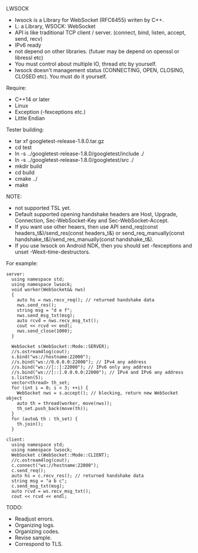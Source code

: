LWSOCK
* lwsock is a Library for WebSocket (RFC6455) writen by C++.
* L: a Library, WSOCK: WebSocket
* API is like traditional TCP client / server. (connect, bind, listen, accept, send, recv)
* IPv6 ready
* not depend on other libraries. (futuer may be depend on openssl or libressl etc)
* You must control about multiple IO, thread etc by yourself.
* lwsock doesn't management status (CONNECTING, OPEN, CLOSING, CLOSED etc). You must do it yourself.

Require:
* C++14 or later
* Linux
* Exception (-fexceptions etc.)
* Little Endian

Tester building:
* tar xf googletest-release-1.8.0.tar.gz
* cd test
* ln -s ../googletest-release-1.8.0/googletest/include ./
* ln -s ../googletest-release-1.8.0/googletest/src ./
* mkdir build
* cd build
* cmake ../
* make

NOTE:
* not supported TSL yet.
* Default supported opening handshake headers are Host, Upgrade, Connection, Sec-WebSocket-Key and Sec-WebSocket-Accept.
* If you want use other heaers, then use API send_req(const headers_t&)/send_res(const headers_t&) or send_req_manually(const handshake_t&)/send_res_manually(const handshake_t&).
* If you use lwsock on Android NDK, then you should set -fexceptions and unset -Wexit-time-destructors.

For example:
```
server:
  using namespace std;
  using namespace lwsock;
  void worker(WebSocket&& nws)
  {
    auto hs = nws.recv_req(); // returned handshake data
    nws.send_res();
    string msg = "d e f";
    nws.send_msg_txt(msg);
    auto rcvd = nws.recv_msg_txt();
    cout << rcvd << endl;
    nws.send_close(1000);
  }

  WebSocket s(WebSocket::Mode::SERVER);
  //s.ostream4log(cout);
  s.bind("ws://hostname:22000");
  //s.bind("ws://0.0.0.0:22000"); // IPv4 any address
  //s.bind("ws://[::]:22000"); // IPv6 only any address
  //s.bind("ws://[::].0.0.0.0:22000"); // IPv4 and IPv6 any address
  s.listen(5);
  vector<thread> th_set;
  for (int i = 0; i < 3; ++i) {
    WebSocket nws = s.accept(); // blocking, return new WebSocket object
    auto th = thread(worker, move(nws));
    th_set.push_back(move(th));
  }
  for (auto& th : th_set) {
    th.join();
  }

client:
  using namespace std;
  using namespace lwsock;
  WebSocket c(WebSocket::Mode::CLIENT);
  //c.ostream4log(cout);
  c.connect("ws://hostname:22000");
  c.send_req();
  auto hs = c.recv_res(); // returned handshake data
  string msg = "a b c";
  c.send_msg_txt(msg);
  auto rcvd = ws.recv_msg_txt();
  cout << rcvd << endl;

```

TODO:
* Readjust errors.
* Organizing logs.
* Organizing codes.
* Revise sample.
* Correspond to TLS.
